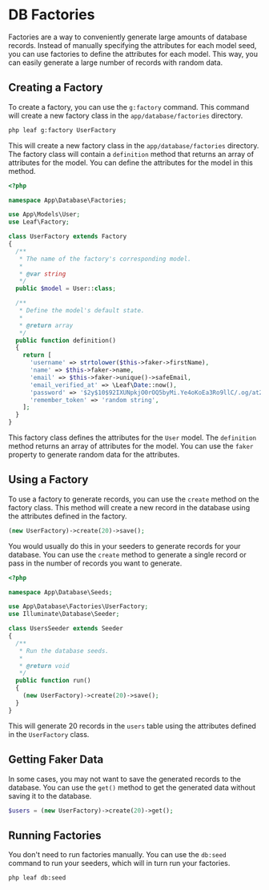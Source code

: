 # DB Factories

<!-- ::: warning Schema v1 released 💚
We just released a new version of Leaf Schema which replaces migrations, seeds and factories. This documentation will remain here for legacy purposes. Check out the [new schema system](/docs/database/files) for more info.
::: -->

Factories are a way to conveniently generate large amounts of database records. Instead of manually specifying the attributes for each model seed, you can use factories to define the attributes for each model. This way, you can easily generate a large number of records with random data.

## Creating a Factory

To create a factory, you can use the `g:factory` command. This command will create a new factory class in the `app/database/factories` directory.

```bash
php leaf g:factory UserFactory
```

This will create a new factory class in the `app/database/factories` directory. The factory class will contain a `definition` method that returns an array of attributes for the model. You can define the attributes for the model in this method.

```php
<?php

namespace App\Database\Factories;

use App\Models\User;
use Leaf\Factory;

class UserFactory extends Factory
{
  /**
   * The name of the factory's corresponding model.
   *
   * @var string
   */
  public $model = User::class;

  /**
   * Define the model's default state.
   *
   * @return array
   */
  public function definition()
  {
    return [
      'username' => strtolower($this->faker->firstName),
      'name' => $this->faker->name,
      'email' => $this->faker->unique()->safeEmail,
      'email_verified_at' => \Leaf\Date::now(),
      'password' => '$2y$10$92IXUNpkjO0rOQ5byMi.Ye4oKoEa3Ro9llC/.og/at2.uheWG/igi', // password
      'remember_token' => 'random string',
    ];
  }
}
```

This factory class defines the attributes for the `User` model. The `definition` method returns an array of attributes for the model. You can use the `faker` property to generate random data for the attributes.

## Using a Factory

To use a factory to generate records, you can use the `create` method on the factory class. This method will create a new record in the database using the attributes defined in the factory.

```php
(new UserFactory)->create(20)->save();
```

You would usually do this in your seeders to generate records for your database. You can use the `create` method to generate a single record or pass in the number of records you want to generate.

```php
<?php

namespace App\Database\Seeds;

use App\Database\Factories\UserFactory;
use Illuminate\Database\Seeder;

class UsersSeeder extends Seeder
{
  /**
   * Run the database seeds.
   *
   * @return void
   */
  public function run()
  {
    (new UserFactory)->create(20)->save();
  }
}
```

This will generate 20 records in the `users` table using the attributes defined in the `UserFactory` class.

## Getting Faker Data

In some cases, you may not want to save the generated records to the database. You can use the `get()` method to get the generated data without saving it to the database.

```php
$users = (new UserFactory)->create(20)->get();
```

## Running Factories

You don't need to run factories manually. You can use the `db:seed` command to run your seeders, which will in turn run your factories.

```bash
php leaf db:seed
```

